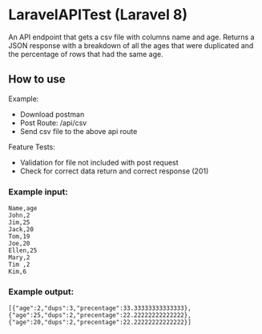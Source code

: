 # LaravelAPITest (Laravel 8)

An API endpoint that gets a csv file with columns name and age. Returns a JSON response with a breakdown of all the ages that were duplicated and the percentage of rows that had the same age.

## How to use

Example:
- Download postman
- Post Route: /api/csv
- Send csv file to the above api route

Feature Tests:
- Validation for file not included with post request
- Check for correct data return and correct response (201)
### Example input:
 
```
Name,age
John,2
Jim,25
Jack,20
Tom,19
Joe,20
Ellen,25
Mary,2
Tim ,2
Kim,6
``` 


### Example output:
``` 
[{"age":2,"dups":3,"precentage":33.33333333333333},
{"age":25,"dups":2,"precentage":22.22222222222222},
{"age":20,"dups":2,"precentage":22.22222222222222}]
``` 
